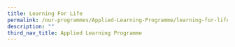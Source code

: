 ```yaml
---
title: Learning For Life
permalink: /our-programmes/Applied-Learning-Programme/learning-for-life
description: ""
third_nav_title: Applied Learning Programme
---
```

